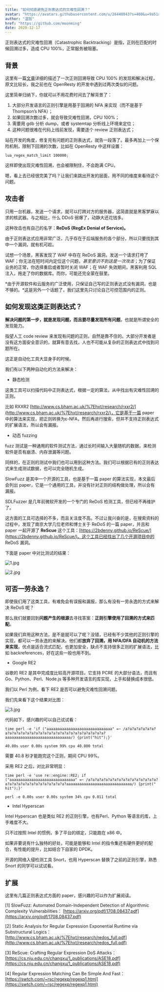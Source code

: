 ```yaml
---
title: "如何彻底避免正则表达式的灾难性回溯？"
avatar: "https://avatars.githubusercontent.com/u/26448043?s=460&u=9a51a2ee99658ea30918952675fdffeca8b5dc4c&v=4"
author: "温铭"
href: "https://github.com/moonming"
date: 2020-12-17
---  
```


正则表达式的灾难性回溯（Catastrophic Backtracking）是指，正则在匹配的时候回溯过多，造成 CPU 100%，正常服务被阻塞。

## 背景

这里有一篇[文章](https://zhuanlan.zhihu.com/p/38229530)详细的描述了一次正则回溯导致 CPU 100% 的发现和解决过程，原文比较长，我之前也在 OpenResty 的开发中遇到过两次类似的问题。

这里简单归纳下，你就可以不用花费时间去了解背景了：

1. 大部分开发语言的正则引擎是用基于回溯的 NFA 来实现（而不是基于 Thompson’s NFA）；
2. 如果回溯次数过多，就会导致灾难性回溯，CPU 100%；
3. 需要用 gdb 分析 dump，或者 systemtap 分析线上环境来定位；
4. 这种问题很难在代码上线前发现，需要逐个 review 正则表达式；

站在开发的角度，修复完有问题的正则表达式，就告一段落了。最多再加上一个保险机制，限制下回溯的次数，比如在 OpenResty 中这样设置：

    lua_regex_match_limit 100000;

这样即使出现灾难性回溯，也会被限制住，不会跑满 CPU。

嗯，看上去已经很完美了吗？让我们来跳出开发的层面，用不同的维度来看待这个问题。

## 攻击者

只用一台机器，发送一个请求，就可以打跨对方的服务器，这简直就是黑客梦寐以求的核武器。与之相比，什么 DDoS 弱爆了，动静大还花钱多。

这种攻击也有自己的名字：**ReDoS (RegEx Denial of Service)。**

由于正则表达式应用非常广泛，几乎存在于后端服务的各个部分，所以只要找到其中一个漏洞，就有机可趁。

试想一个场景，黑客发现了 WAF 中存在 ReDoS 漏洞，发送一个请求打垮了 WAF；你无法在短时间内定位这个问题，*甚至意识不到这是一次攻击*；为了保证业务的正常，你选择重启或者暂时关闭 WAF；在 WAF 失效期间，黑客利用 SQL 注入，拖走了你的数据库。而你，可能还完全蒙在鼓里。

*由于开源软件和云服务的广泛使用，只保证自己写的正则表达式没有漏洞，也是不够的。*这是另外一个话题了，我们这里先只讨论自己可控范围内的正则。

## 如何发现这类正则表达式？

**解决问题的第一步，就是发现问题，而且要尽量发现所有问题**，也就是所谓安全的发现能力。

指望人工 code review 来发现有问题的正则，自然是靠不住的。大部分开发者是没有这方面安全意识的，就算有意去找，人也不可能从复杂的正则表达式中找到问题所在。

这正是自动化工具大显身手的时候。

我们有以下两种自动化的方法来解决：

+ 静态检测

这类工具可以扫描代码中正则表达式，根据一定的算法，从中找出有灾难性回溯的正则。

比如 RXXR2 [http://www.cs.bham.ac.uk/%7Ehxt/research/rxxr2/](http://www.cs.bham.ac.uk/%7Ehxt/research/rxxr2/)，它是基于一篇 paper 中的算法来实现，把正则转换为ε-NFA，然后再进行搜索，但并不支持正则表达式的扩展语法，所以会有漏报。

+ 动态 fuzzing

fuzz 测试是一种通用的软件测试方法，通过长时间输入大量随机的数据，来检测软件是否有崩溃、内存泄漏等问题。

同样的，在正则的测试中我们也可以用到这种方法。我们可以根据已有的正则表达式来生成测试数据，也可以完全随机生成。

SlowFuzz 是其中一个开源的工具，也是基于一篇 paper 的算法实现，本文最后会列出 paper，它是一个通用的工具，并没有针对正则的结构做处理，所以会有漏报。

SDLFuzzer 是几年前微软开发的一个专门的 ReDoS 检测工具，但已经不再维护了。

这方面的工具可选择的不多，而且关注度不高。不过让我兴奋的是，在搜索资料的过程中，发现了南京大学几位老师和博士关于 ReDoS 的一篇 paper，并且和 paper 一起开源了 **ReScue** 这个工具：[https://2bdenny.github.io/ReScue/](https://2bdenny.github.io/ReScue/)。这个工具已经找出了几个开源项目中的 ReDoS 漏洞。

下面是 paper 中对比测试的结果：

![1.jpg](https://pic2.zhimg.com/80/v2-79b82522f7d06f0ae3c4ccc7aa6adc2d_1440w.jpg)

![2.jpg](https://pic1.zhimg.com/80/v2-37843f350cfce190610379f54a665e00_1440w.jpg)

## 可否一劳永逸？

即使我们用了这类工具，有难免会有误报和漏报，那么有没有一劳永逸的方式来解决 ReDoS 呢？

那么我们就要回到**问题产生的根源**去寻找答案：**正则引擎使用了回溯的方式来匹配**。

如果我们弃用这种方法，是不是就可以了呢？没错，已经有不少其他的正则引擎的实现，都可以一劳永逸的来解决。他们都**放弃了回溯，用 NFA/DFA 自动机的方法来实现**，优点是适合流式匹配，也更加安全，缺点不支持很多正则的扩展语法，比如 backreferences，好在这些一般也用不到。

+ Google RE2

谷歌的 RE2 是其中完成度比较高开源项目。它支持 PCRE 的大部分语法，而且有 Go、Python、Perl、Node.js 等多种开发语言的库实现，上手和替换成本很低。

我们以 Perl 为例，看下 RE2 是否可以避免灾难性回溯问题。

我们先来看下这个结果对比图：

![3.jpg](https://pic4.zhimg.com/80/v2-98eb63b55972c76d2257b7814b5a81ab_1440w.jpg)

代码如下，感兴趣的可以自己试试看：

    time perl -e 'if ("aaaaaaaaaaaaaaaaaaaaaaaaaaaaaa" =~ /a?a?a?a?a?a?a?a?a?a?a?a?a?a?a?a?a?a?a?a?a?a?a?a?a?a?a?a?a?a?aaaaaaaaaaaaaaaaaaaaaaaaaaaaaa/) {print("hit");}'

    40.80s user 0.00s system 99% cpu 40.800 total

需要 40.8 秒才能跑完这个正则，期间 CPU 99%。

采用 RE2 之后，对比非常明显：

    time perl -e 'use re::engine::RE2; if ("aaaaaaaaaaaaaaaaaaaaaaaaaaaaaa" =~ /a?a?a?a?a?a?a?a?a?a?a?a?a?a?a?a?a?a?a?a?a?a?a?a?a?a?a?a?a?a?aaaaaaaaaaaaaaaaaaaaaaaaaaaaaa/) {print(" hit");}'

    perl -e 0.00s user 0.00s system 34% cpu 0.011 total

+ Intel Hyperscan

Intel Hyperscan 也是类似 RE2 的正则引擎，也有Perl、Python 等语言的库，上手难度不大。

只不过按照 Intel 的惯例，多了平台的绑定，只能跑在 x86 中。

如果非要说有什么独特的好处，可能是能够和 Intel 的指令集还有硬件更好的配合，有性能的提升，比如结合下自家的 DPDK。

开源的网络入侵检测工具 Snort，也用 Hyperscan 替换了之前的正则引擎，熟悉 Snort 的同学可以试试看。

## 扩展

这里有几篇正则表达式方面的 paper，感兴趣的可以作为扩展阅读。

[1] SlowFuzz: Automated Domain-Independent Detection of Algorithmic Complexity Vulnerabilities： [https://arxiv.org/pdf/1708.08437.pdf](https://arxiv.org/pdf/1708.08437.pdf)

[2] Static Analysis for Regular Expression Exponential Runtime via Substructural Logics：[http://www.cs.bham.ac.uk/%7Ehxt/research/redos_full.pdf](http://www.cs.bham.ac.uk/%7Ehxt/research/redos_full.pdf)

[3] ReScue: Crafting Regular Expression DoS Attacks：[https://cs.nju.edu.cn/changxu/1_publications/ASE18.pdf](https://cs.nju.edu.cn/changxu/1_publications/ASE18.pdf)

[4] Regular Expression Matching Can Be Simple And Fast： [https://swtch.com/~rsc/regexp/regexp1.html](https://swtch.com/~rsc/regexp/regexp1.html)
